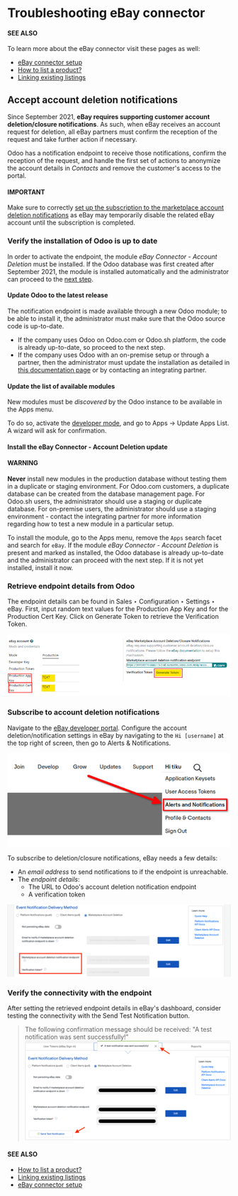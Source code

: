# Troubleshooting eBay connector

#### SEE ALSO
To learn more about the eBay connector visit these pages as well:

- [eBay connector setup](setup.md)
- [How to list a product?](manage.md)
- [Linking existing listings](linking_listings.md)

## Accept account deletion notifications

Since September 2021, **eBay requires supporting customer account deletion/closure notifications**.
As such, when eBay receives an account request for deletion, all eBay partners must confirm the
reception of the request and take further action if necessary.

Odoo has a notification endpoint to receive those notifications, confirm the reception of the
request, and handle the first set of actions to anonymize the account details in *Contacts* and
remove the customer's access to the portal.

#### IMPORTANT
Make sure to correctly [set up the subscription to the marketplace account deletion
notifications](#ebay-subscribe-account-deletion-notifications) as eBay may temporarily disable
the related eBay account until the subscription is completed.

### Verify the installation of Odoo is up to date

In order to activate the endpoint, the module *eBay Connector - Account Deletion* must be installed.
If the Odoo database was first created after September 2021, the module is installed automatically
and the administrator can proceed to the [next step](#ebay-retrieve-endpoint-details).

#### Update Odoo to the latest release

The notification endpoint is made available through a new Odoo module; to be able to install it, the
administrator must make sure that the Odoo source code is up-to-date.

- If the company uses Odoo on Odoo.com or Odoo.sh platform, the code is already up-to-date, so
  proceed to the next step.
- If the company uses Odoo with an on-premise setup or through a partner, then the administrator
  must update the installation as detailed in [this documentation page](../../../../administration/on_premise/update.md) or by contacting an integrating partner.

#### Update the list of available modules

New modules must be *discovered* by the Odoo instance to be available in the Apps
menu.

To do so, activate the [developer mode](../../../general/developer_mode.md#developer-mode), and go to Apps ->
Update Apps List. A wizard will ask for confirmation.

#### Install the eBay Connector - Account Deletion update

#### WARNING
**Never** install new modules in the production database without testing them in a duplicate or
staging environment. For Odoo.com customers, a duplicate database can be created from the
database management page. For Odoo.sh users, the administrator should use a staging or duplicate
database. For on-premise users, the administrator should use a staging environment - contact the
integrating partner for more information regarding how to test a new module in a particular
setup.

To install the module, go to the Apps menu, remove the `Apps` search facet and
search for `eBay`. If the module *eBay Connector - Account Deletion* is present and marked as
installed, the Odoo database is already up-to-date and the administrator can proceed with the next
step. If it is not yet installed, install it now.

<a id="ebay-retrieve-endpoint-details"></a>

### Retrieve endpoint details from Odoo

The endpoint details can be found in Sales ‣ Configuration ‣ Settings ‣ eBay.
First, input random text values for the Production App Key and for the
Production Cert Key. Click on Generate Token to retrieve the
Verification Token.

![Generate a verification token in Odoo.](troubleshooting/generate-token.png)

<a id="ebay-subscribe-account-deletion-notifications"></a>

### Subscribe to account deletion notifications

Navigate to the [eBay developer portal](https://go.developer.ebay.com/). Configure the account
deletion/notification settings in eBay by navigating to the `Hi [username]` at the top right of
screen, then go to Alerts & Notifications.

![Overview of the Alerts & Notifications dashboard of eBay](troubleshooting/ebay-your-account.png)

To subscribe to deletion/closure notifications, eBay needs a few details:

- An *email address* to send notifications to if the endpoint is unreachable.
- The *endpoint details*:
  - The URL to Odoo's account deletion notification endpoint
  - A verification token

![Dedicated fields to enter the endpoint details](troubleshooting/ebay-notification-endpoint.png)

### Verify the connectivity with the endpoint

After setting the retrieved endpoint details in eBay's dashboard, consider testing the connectivity
with the Send Test Notification button.

> The following confirmation message should be received: "A test notification was sent successfully!"
![Button to send test notification](troubleshooting/test-notification.png)

#### SEE ALSO
- [How to list a product?](manage.md)
- [Linking existing listings](linking_listings.md)
- [eBay connector setup](setup.md)
